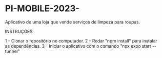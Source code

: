 # PI-MOBILE-2023-

Aplicativo de uma loja que vende serviços de limpeza para roupas.

INSTRUÇÕES

1 - Clonar o repositório no computador.
2 - Rodar "npm install" para instalar as dependências.
3 - Iniciar o aplicativo com o comando "npx expo start --tunnel"

